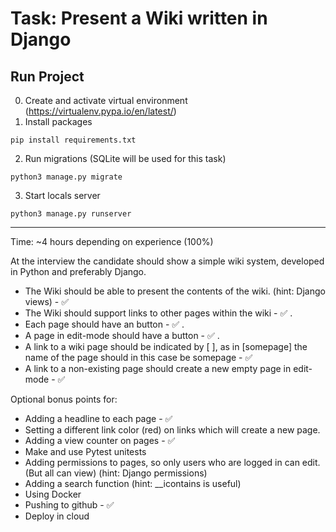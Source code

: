 # Task: Present a Wiki written in Django

## Run Project

0. Create and activate virtual environment (https://virtualenv.pypa.io/en/latest/)
1. Install packages
```
pip install requirements.txt
```
2. Run migrations (SQLite will be used for this task)
```
python3 manage.py migrate
```
3. Start locals server
```
python3 manage.py runserver
```

---

Time: ~4 hours depending on experience (100%)

At the interview the candidate should show a simple wiki system, developed in Python and preferably Django.

* The Wiki should be able to present the contents of the wiki. (hint: Django views) - ✅ 
* The Wiki should support links to other pages within the wiki - ✅ .
* Each page should have an <edit> button - ✅ . 
* A page in edit-mode should have a <save> button  - ✅ .
* A link to a wiki page should be indicated by [ ], as in [somepage] the name of the page should in this case be somepage - ✅ 
* A link to a non-existing page should create a new empty page in edit-mode - ✅ 

Optional bonus points for:
* Adding a headline to each page - ✅ 
* Setting a different link color (red) on links which will create a new page.
* Adding a view counter on pages - ✅  
* Make and use Pytest unitests
* Adding permissions to pages, so only users who are logged in can edit. (But all can view) (hint: Django permissions)
* Adding a search function (hint: __icontains is useful)
* Using Docker
* Pushing to github - ✅ 
* Deploy in cloud
